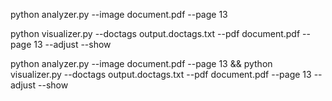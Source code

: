 python analyzer.py --image document.pdf --page 13

python visualizer.py --doctags output.doctags.txt --pdf document.pdf --page 13 --adjust --show


python analyzer.py --image document.pdf --page 13 && python visualizer.py --doctags output.doctags.txt --pdf document.pdf --page 13 --adjust --show